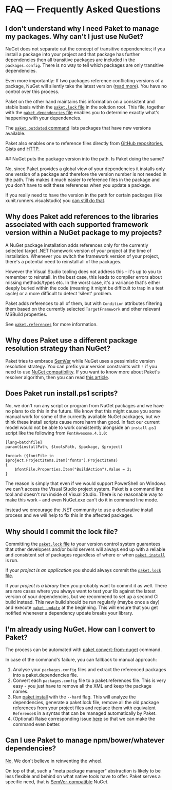 # FAQ — Frequently Asked Questions

## I don't understand why I need Paket to manage my packages. Why can't I just use NuGet?

NuGet does not separate out the concept of transitive dependencies; if you install a package into your project and that package has further dependencies then all transitive packages are included in the `packages.config`. There is no way to tell which packages are only transitive dependencies.

Even more importantly: If two packages reference conflicting versions of a package, NuGet will silently take the latest version ([read more](controlling-nuget-resolution.html)). You have no control over this process.

Paket on the other hand maintains this information on a consistent and stable basis within the [`paket.lock` file](lock-file.html) in the solution root. This file, together with the [`paket.dependencies` file](dependencies-file.html) enables you to determine exactly what's happening with your dependencies.

The [`paket outdated` command](paket-outdated.html) lists packages that have new versions available.

Paket also enables one to reference files directly from [GitHub repositories, Gists](github-dependencies.html) and [HTTP](http-dependencies.html).

<div id="no-version"></div>
## NuGet puts the package version into the path. Is Paket doing the same?

No, since Paket provides a global view of your dependencies it installs only one version of a package and therefore the version number is not needed in the path.
This makes it much easier to reference files in the package and you don't have to edit these references when you update a package.

If you really need to have the version in the path for certain packages (like xunit.runners.visualstudio) you [can still do that](nuget-dependencies.html#Putting-the-version-no-into-the-path).

## Why does Paket add references to the libraries associated with each supported framework version within a NuGet package to my projects?

A NuGet package installation adds references only for the currently selected target .NET framework version of your project at the time of installation. Whenever you switch the framework version of your project, there's a potential need to reinstall all of the packages.

However the Visual Studio tooling does not address this – it's up to you to remember to reinstall. In the best case, this leads to compiler errors about missing methods/types etc. In the worst case, it's a variance that's either deeply buried within the code (meaning it might be difficult to trap in a test cycle) or a more difficult to detect 'silent' problem.

Paket adds references to all of them, but with `Condition` attributes filtering them based on the currently selected `TargetFramework` and other relevant MSBuild properties.

See [`paket.references`](references-files.html) for more information.

## Why does Paket use a different package resolution strategy than NuGet?

Paket tries to embrace [SemVer](http://semver.org/) while NuGet uses a pessimistic version resolution strategy. You can prefix your version constraints with `!` if you need to use [NuGet compatibility](dependencies-file.html#Paket-s-NuGet-style-dependency-resolution-for-transitive-dependencies).
If you want to know more about Paket's resolver algorithm, then you can read [this article](resolver.html).

## Does Paket run install.ps1 scripts?
<div id="paket-vs-powershell-install-scripts"></div>

No, we don't run any script or program from NuGet packages and we have no plans to do this in the future.
We know that this might cause you some manual work for some of the currently available NuGet packages, but we think these install scripts cause more harm than good.
In fact our current model would not be able to work consistently alongside an `install.ps1` script like the following from `FontAwesome.4.1.0`:

    [lang=batchfile]
    param($installPath, $toolsPath, $package, $project)

    foreach ($fontFile in $project.ProjectItems.Item("fonts").ProjectItems)
    {
        $fontFile.Properties.Item("BuildAction").Value = 2;
    }

The reason is simply that even if we would support PowerShell on Windows we can't access the Visual Studio project system. Paket is a command line tool and doesn't run inside of Visual Studio.
There is no reasonable way to make this work – and even NuGet.exe can't do it in command line mode.

Instead we encourage the .NET community to use a declarative install process and we will help to fix this in the affected packages.

## Why should I commit the lock file?

Committing the [`paket.lock` file](lock-file.html) to your version control system guarantees that other developers and/or build servers will always end up with a reliable and consistent set of packages regardless of where or when [`paket install`](paket-install.html) is run.

If your *project is an application* you should always commit the [`paket.lock` file](lock-file.html). 

If your *project is a library* then you probably want to commit it as well. There are rare cases where you always want to test your lib against the latest version of your dependencies, 
but we recommend to set up a second CI build instead. This new build should be run regularly (maybe once a day) and execute [`paket update`](paket-update.html) at the beginning.
This will ensure that you get notified whenever a dependency update breaks your library.

## I'm already using NuGet. How can I convert to Paket?

The process can be automated with [paket convert-from-nuget](paket-convert-from-nuget.html) command.

In case of the command's failure, you can fallback to manual approach:

1. Analyse your `packages.config` files and extract the referenced packages into a paket.dependencies file.
2. Convert each `packages.config` file to a paket.references file. This is very easy - you just have to remove all the XML and keep the package names.
3. Run [paket install](paket-install.html) with the `--hard` flag. This will analyze the dependencies, generate a paket.lock file, remove all the old package references from your project files and replace them with equivalent `Reference`s in a syntax that can be managed automatically by Paket.
4. (Optional) Raise corresponding issue [here](https://github.com/fsprojects/Paket/issues) so that we can make the command even better.

## Can I use Paket to manage npm/bower/whatever dependencies?

[No.](https://github.com/fsprojects/Paket/issues/61) We don't believe in reinventing the wheel.

On top of that, such a "meta package manager" abstraction is likely to be less flexible and behind on what native tools have to offer. Paket serves a specific need, that is [SemVer-compatible](http://semver.org) NuGet.
